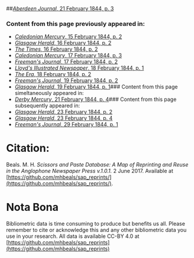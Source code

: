 ##[*Aberdeen Journal*, 21 February 1844, p. 3](https://mhbeals.github.io/sap_html/Aberdeen-Journal/Aberdeen-Journal-21-February-1844-p-3)

### Content from this page previously appeared in:
+ [*Caledonian Mercury*, 15 February 1844, p. 2](https://mhbeals.github.io/sap_html/Caledonian-Mercury/Caledonian-Mercury-15-February-1844-p-2)
+ [*Glasgow Herald*, 16 February 1844, p. 2](https://mhbeals.github.io/sap_html/Glasgow-Herald/Glasgow-Herald-16-February-1844-p-2)
+ [*The Times*, 16 February 1844, p. 2](https://mhbeals.github.io/sap_html/The-Times/The-Times-16-February-1844-p-2)
+ [*Caledonian Mercury*, 17 February 1844, p. 3](https://mhbeals.github.io/sap_html/Caledonian-Mercury/Caledonian-Mercury-17-February-1844-p-3)
+ [*Freeman's Journal*, 17 February 1844, p. 2](https://mhbeals.github.io/sap_html/Freeman's-Journal/Freeman's-Journal-17-February-1844-p-2)
+ [*Lloyd's Illustrated Newspaper*, 18 February 1844, p. 1](https://mhbeals.github.io/sap_html/Lloyd's-Illustrated-Newspaper/Lloyd's-Illustrated-Newspaper-18-February-1844-p-1)
+ [*The Era*, 18 February 1844, p. 2](https://mhbeals.github.io/sap_html/The-Era/The-Era-18-February-1844-p-2)
+ [*Freeman's Journal*, 19 February 1844, p. 2](https://mhbeals.github.io/sap_html/Freeman's-Journal/Freeman's-Journal-19-February-1844-p-2)
+ [*Glasgow Herald*, 19 February 1844, p. 1](https://mhbeals.github.io/sap_html/Glasgow-Herald/Glasgow-Herald-19-February-1844-p-1)### Content from this page simeltaneously appeared in:
+ [*Derby Mercury*, 21 February 1844, p. 4](https://mhbeals.github.io/sap_html/Derby-Mercury/Derby-Mercury-21-February-1844-p-4)### Content from this page subsequently appeared in:
+ [*Glasgow Herald*, 23 February 1844, p. 2](https://mhbeals.github.io/sap_html/Glasgow-Herald/Glasgow-Herald-23-February-1844-p-2)
+ [*Glasgow Herald*, 23 February 1844, p. 4](https://mhbeals.github.io/sap_html/Glasgow-Herald/Glasgow-Herald-23-February-1844-p-4)
+ [*Freeman's Journal*, 29 February 1844, p. 1](https://mhbeals.github.io/sap_html/Freeman's-Journal/Freeman's-Journal-29-February-1844-p-1)
                    
# Citation: 

Beals. M. H. *Scissors and Paste Database: A Map of Reprinting and Reuse in the Anglophone Newspaper Press v.1.0.1.* 2 June 2017. Available at [https://github.com/mhbeals/sap_reprints/](https://github.com/mhbeals/sap_reprints/). 
                    
# Nota Bona

Bibliometric data is time consuming to produce but benefits us all. Please remember to cite or acknowledge this and any other bibliometric data you use in your research. All data is available CC-BY 4.0 at [https://github.com/mhbeals/sap_reprints](https://github.com/mhbeals/sap_reprints)